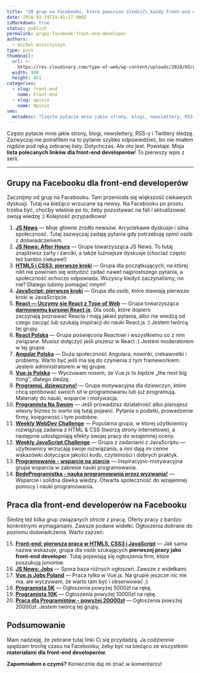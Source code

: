 ```yaml
---
title: "20 grup na Facebooku, które powinien śledzić\_każdy front-end developer"
date: 2018-03-29T14:41:17.000Z
isMarkdown: true
status: publish
permalink: grupy-facebook-front-end-developer
authors:
  - michal-miszczyszyn
type: post
thumbnail:
  url: >-
    https://res.cloudinary.com/type-of-web/wp-content/uploads/2018/03/grupy-facebook-front-end.jpeg
  width: 999
  height: 451
categories:
  - slug: front-end
    name: Front-end
  - slug: opinie
    name: Opinie
seo:
  metadesc: "Często pytacie mnie jakie strony, blogi, newslettery, RSS-y i Twittery śledzę. Oto lista materiałów, które powinien przejrzeć każdy front-end developer! Zaczynamy od grup na Facebooku dla front-end developerów, a także grup z pracą dla programistów z widełkami. Warto przejrzeć tę listę\_linków dla frontendów!"
---
```


Często pytacie mnie jakie strony, blogi, newslettery, RSS-y i Twittery śledzę. Zazwyczaj nie potrafiłem na to pytanie szybko odpowiedzieć, bo nie miałem nigdzie pod ręką zebranej listy. Dotychczas. Ale oto jest. Powstaje. Moja **lista polecanych linków dla front-end developerów**! To pierwszy wpis z serii.

---

## Grupy na Facebooku dla front-end developerów

Zacznijmy od grup na Facebooku. Tam przeniosła się większość ciekawych dyskusji. Tutaj na bieżąco wrzucane są newsy. Na Facebooku po prostu trzeba być, choćby właśnie po to, żeby pozostawać na fali i aktualizować swoją wiedzę :)
Kolejność przypadkowa!

<ol>
  <li><strong><a href="https://www.facebook.com/groups/217169631654737/">JS News</a></strong> — Moje główne źródło newsów. Arcyciekawe dyskusje i silna społeczność. Tutaj zazwyczaj zadaję pytania gdy potrzebuję opinii osób z doświadczeniem.</li>
  <li><strong><a href="https://www.facebook.com/groups/257881290932879/">JS News: After Hours</a></strong> — Grupa towarzysząca JS News. To tutaj znajdziesz żarty i żarciki, a także luźniejsze dyskusje (chociaż często też bardzo ciekawe!)</li>
  <li><strong><a href="https://www.facebook.com/groups/742940452405327/">HTML5 i CSS3: pierwsze kroki</a></strong> — Grupa dla początkujących, na której nikt nie powinien się wstydzić zadać nawet najprostszego pytania, a społeczność ochoczo odpowiada. Wszyscy kiedyś zaczynaliśmy, no nie? Dlatego lubimy pomagać innym!</li>
  <li><strong><a href="https://www.facebook.com/groups/js.pierwsze.kroki/">JavaScript: pierwsze kroki</a></strong> — Grupa dla osób, które stawiają pierwsze kroki w JavaScripcie.</li>
  <li><strong><a href="https://www.facebook.com/groups/1491641220944430/">React — Uczymy się React z Type of Web</a></strong> — Grupa towarzysząca <strong><a href="https://typeofweb.com/kurs/react-js">darmowemu kursowi React.js</a></strong>. Dla osób, które dopiero zaczynają poznawać Reacta i mają jakieś pytania, albo nie wiedzą od czego zacząć lub szukają inspiracji do nauki React.js :) Jestem twórcą tej grupy.</li>
  <li><strong><a href="https://www.facebook.com/groups/972937362726271/">React Polska</a></strong> — Grupa poświęcona Reactowi i wszystkiemu co z nim związane. Musisz dołączyć jeśli piszesz w React :) Jestem moderatorem w tej grupie.</li>
  <li><strong><a href="https://www.facebook.com/groups/angularjs.polska/">Angular Polska</a></strong> — Duża społeczność Angulara, nowinki, ciekawostki i problemy. Warto być jeśli ma się do czynienia z tym frameworkiem. Jestem administratorem w tej grupie.</li>
  <li><strong><a href="https://www.facebook.com/groups/vuejspolska/">Vue.js Polska</a></strong> — Wyczuwam nosem, że Vue.js to będzie „the next big thing”, dlatego śledzę.</li>
  <li><strong><a href="https://www.facebook.com/groups/programujdziewczyno">Programuj, dziewczyno!</a></strong> — Grupa motywacyjna dla dziewczyn, które chcą spróbować swoich sił w programowaniu lub już programują. Materiały do nauki, wsparcie i motywacja.</li>
  <li><strong><a href="https://www.facebook.com/groups/ProgramistaNaSwoim">Programista Na Swoim</a></strong> — Jeśli prowadzisz działalność albo planujesz własny biznes to warto się tutaj pojawić. Pytania o podatki, prowadzenie firmy, księgowość i tym podobne.</li>
  <li><strong><a href="https://www.facebook.com/groups/940002776068923/">Weekly WebDev Challenge</a></strong> — Popularna grupa, w której użytkownicy rozwiązują zadania z HTML & CSS (tworzą strony internetowe), a następnie udostępniają efekty swojej pracy do wzajemnej oceny.</li>
  <li><strong><a href="https://www.facebook.com/groups/1131907053499522/">Weekly JavaScript Challenge</a></strong> — Grupa z zadaniami z JavaScriptu — użytkownicy wrzucają swoje rozwiązania, a inni dają im cenne wskazówki dotyczące jakości kodu, czytelności i dobrych praktyk.</li>
  <li><strong><a href="https://www.facebook.com/groups/157790704649699/">Programowanie - wsparcie na starcie</a></strong> — Inspiracyjno-motywacyjna grupa wsparcia w zakresie nauki programowania.</li>
  <li><strong><a href="https://www.facebook.com/groups/nauka.programowania/">BedeProgramistka - nauka programowania przez wyzwania!</a></strong> — Wsparcie i solidna dawka wiedzy. Otwarta społeczność do wzajemnej pomocy i nauki programowania.</li>
</ol>

## Praca dla front-end developerów na Facebooku

Śledzę też kilka grup związanych _stricte_ z pracą. Oferty pracy z bardzo konkretnymi wymaganiami. Zawsze podane widełki. Ogłoszenia dobrane do poziomu doświadczenia. Warto zajrzeć:

<ol start="15">
  <li><strong><a href="https://www.facebook.com/groups/1485218891734165/">Front-end: pierwsza praca w HTML5, CSS3 i JavaScript</a></strong> — Jak sama nazwa wskazuje, grupa dla osób szukających <strong>pierwszej pracy jako front-end developer</strong>. Tutaj pojawiają się ogłoszenia firm, które poszukują juniorów.</li>
  <li><strong><a href="https://www.facebook.com/groups/jsjobs/">JS News: Jobs</a></strong> — Spora baza różnych ogłoszeń. Zawsze z widełkami.</li>
  <li><strong><a href="https://www.facebook.com/groups/844531972384570/">Vue.js Jobs Poland</a></strong> — Praca tylko w Vue.js. Na grupie jeszcze nic nie ma, ale wyczuwam, że warto tam być i obserwować ;)</li>
  <li><strong><a href="https://www.facebook.com/groups/487253408333756/">Programista 5K</a></strong> — Ogłoszenia powyżej 5000zł na rękę.</li>
  <li><strong><a href="https://www.facebook.com/groups/248011279020553/">Programista 10K</a></strong> — Ogłoszenia powyżej 10000zł na rękę.</li>
  <li><strong><a href="https://www.facebook.com/groups/280382479112568/">Praca dla Programistów - powyżej 20000zł</a></strong> — Ogłoszenia powyżej 20000zł. Jestem twórcą tej grupy.</li>
</ol>

## Podsumowanie

Mam nadzieję, że zebrane tutaj linki Ci się przydadzą. Ja codziennie spędzam trochę czasu na Facebooku, żeby być na bieżąco ze wszystkimi **materiałami dla front-end developerów**.

**Zapomniałem o czymś?** Koniecznie daj mi znać w komentarzu!
